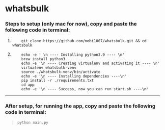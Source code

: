 # whatsbulk

### Steps to setup (only mac for now), copy and paste the following code in terminal:
1. ``` 
       git clone https://github.com/nobi1007/whatsbulk.git && cd whatsbulk
    ```

2. ``` 
       echo -e ' \n ---- Installing python3.9 ---- \n'
       brew install python3
       echo -e '\n ---- Creating virtualenv and activating it ---- \n'
       virtualenv whatsbulk-venv 
       source ./whatsbulk-venv/bin/activate
       echo -e '\n ---- Installing dependencies ----\n'
       pip install -r ./requirements.txt
       cd app
       echo -e '\n ---- Success, now you can run start.sh ----\n'
    ```


---------------------

### After setup, for running the app, copy and paste the following code in terminal:
> `python main.py`
